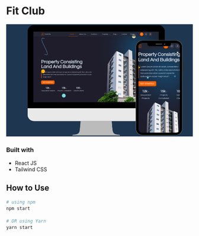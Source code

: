 # Fit Club

![Design WEB and Mobile](./src/real-state.png)

### Built with

- React JS
- Tailwind CSS

## How to Use

```bash
# using npm
npm start

# OR using Yarn
yarn start
```
